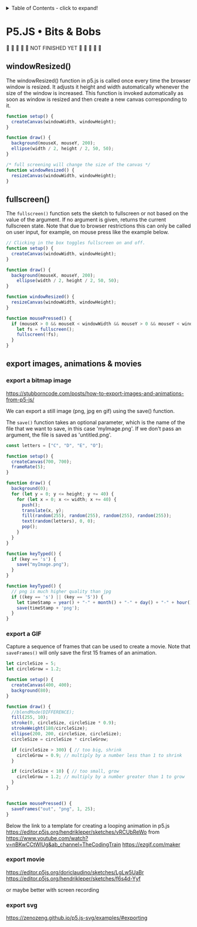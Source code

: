 <details>
<summary>Table of Contents - click to expand!</summary>


- resize window
- fullscreen
- export png, svg & video
	- https://stubborncode.com/posts/how-to-export-images-and-animations-from-p5-js/
	- https://editor.p5js.org/doriclaudino/sketches/LgLw5UaBr 
	>> screenrecording is much easier (with OSB)
	- see also https://www.3and50.com/feed/p5-js-editor-to-webm-movie-with-ccapture-js?fbclid=IwAR0zKuu8sgiiGpd3S827cNq9kk34tfs1SAT6IfeHSwfqD_SoYk6ME7ZX06A
	
- Synthesizing and analyzing sound 🚧
see also https://js6450.github.io/audio-viz/



</details>

# P5.JS • Bits & Bobs

🚧 🚧 🚧 🚧 🚧 NOT FINISHED YET 🚧 🚧 🚧 🚧 🚧

## windowResized()
The windowResized() function in p5.js is called once every time the browser window is resized. It adjusts it height and width automatically whenever the size of the window is increased. This function is invoked automatically as soon as window is resized and then create a new canvas corresponding to it.

```javaScript
function setup() { 
  createCanvas(windowWidth, windowHeight);
} 

function draw() { 
  background(mouseX, mouseY, 200);
  ellipse(width / 2, height / 2, 50, 50);
}

/* full screening will change the size of the canvas */
function windowResized() {
  resizeCanvas(windowWidth, windowHeight);
}
```

## fullscreen()
The `fullscreen()` function sets the sketch to fullscreen or not based on the value of the argument. If no argument is given, returns the current fullscreen state. Note that due to browser restrictions this can only be called on user input, for example, on mouse press like the example below.

```javaScript
// Clicking in the box toggles fullscreen on and off.
function setup() {
  createCanvas(windowWidth, windowHeight);
}

function draw() {
  background(mouseX, mouseY, 200);
	ellipse(width / 2, height / 2, 50, 50);
}

function windowResized() {
  resizeCanvas(windowWidth, windowHeight);
}

function mousePressed() {
  if (mouseX > 0 && mouseX < windowWidth && mouseY > 0 && mouseY < windowHeight) {
    let fs = fullscreen();
    fullscreen(!fs);
  }
}
```

## export images, animations & movies
### export a bitmap image
https://stubborncode.com/posts/how-to-export-images-and-animations-from-p5-js/

We can export a still image (png, jpg en gif) using the save() function.

The `save()` function takes an optional parameter, which is the name of the file that we want to save, in this case 'myImage.png'. If we don't pass an argument, the file is saved as 'untitled.png'. 

```javaScript
const letters = ["C", "D", "E", "O"];

function setup() {
  createCanvas(700, 700);
  frameRate(5);
}

function draw() {
  background(0);
  for (let y = 0; y <= height; y += 40) {
    for (let x = 0; x <= width; x += 40) {
      push();
      translate(x, y);
      fill(random(255), random(255), random(255), random(255));
      text(random(letters), 0, 0);
      pop();
    }
  }
}

function keyTyped() {
  if (key == 's') {
    save("myImage.png");
  }
}
```

```javaScript
function keyTyped() {
  // png is much higher quality than jpg
  if ((key == 's') || (key == 'S')) {
    let timeStamp = year() + "-" + month() + "-" + day() + "-" + hour() + "-" + minute() + "-" + second() + "-" + nf(millis(), 3, 0);
    save(timeStamp + 'png');
  }
}
```

### export a GIF
Capture a sequence of frames that can be used to create a movie.
Note that `saveFrames()` will only save the first 15 frames of an animation.

```javaScript
let circleSize = 5;
let circleGrow = 1.2;

function setup() {
  createCanvas(400, 400);
  background(80);
}

function draw() {
  //blendMode(DIFFERENCE);
  fill(255, 10);
  stroke(0, circleSize, circleSize * 0.9);
  strokeWeight(180/circleSize);
  ellipse(200, 200, circleSize, circleSize);
  circleSize = circleSize * circleGrow;

  if (circleSize > 300) { // too big, shrink
    circleGrow = 0.9; // multiply by a number less than 1 to shrink
  }

  if (circleSize < 10) { // too small, grow
    circleGrow = 1.2; // multiply by a number greater than 1 to grow
  }
}


function mousePressed() {
  saveFrames("out", "png", 1, 25);
}
```

Below the link to a template for creating a looping animation in p5.js
https://editor.p5js.org/hendrikleper/sketches/vRCUbReWo
from https://www.youtube.com/watch?v=nBKwCCtWlUg&ab_channel=TheCodingTrain
https://ezgif.com/maker

### export movie
https://editor.p5js.org/doriclaudino/sketches/LgLw5UaBr
https://editor.p5js.org/hendrikleper/sketches/f6s4d-Yyf

or maybe better with screen recording

### export svg
https://zenozeng.github.io/p5.js-svg/examples/#exporting
